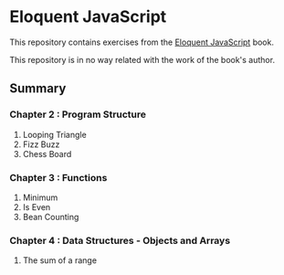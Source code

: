 # Eloquent JavaScript

This repository contains exercises from the [Eloquent JavaScript](http://eloquentjavascript.net/) book.

This repository is in no way related with the work of the book's author.

## Summary

### Chapter 2 : Program Structure

1. Looping Triangle
2. Fizz Buzz
3. Chess Board

### Chapter 3 : Functions

1. Minimum
2. Is Even
3. Bean Counting

### Chapter 4 : Data Structures - Objects and Arrays

1. The sum of a range